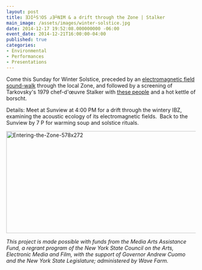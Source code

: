 ```yaml
---
layout: post
title: ƎƆI┴S˥OS ɹƎ┴NIM & a drift through the Zone | Stalker
main_image: /assets/images/winter-solstice.jpg
date: 2014-12-17 19:52:08.000000000 -06:00
event_date: 2014-12-21T16:00:00-04:00
published: true
categories:
- Environmental
- Performances
- Presentations
---
```

<p>Come this Sunday for Winter Solstice, preceded by an <a href="http://theseainthedark.org/portfolio/emfa/">electromagnetic field sound-walk</a> through the local Zone, and followed by a screening of Tarkovsky's 1979 chef-d'œuvre Stalker with <a href="http://thesunview.org/wp-content/uploads/2014/12/a3.jpg">these people</a> and a hot kettle of borscht.</p>
<p>Details: Meet at Sunview at 4:00 PM for a drift through the wintery IBZ, examining the acoustic ecology of its electromagnetic fields.  Back to the Sunview by 7 P for warming soup and solstice rituals.</p>
<p><img src="{{ site.baseurl }}/assets/images/Entering-the-Zone-578x272.jpg" alt="Entering-the-Zone-578x272" width="578" height="272" /></p>
<p><em>This project is made possible with funds from the Media Arts Assistance Fund, a regrant program of the New York State Council on the Arts, Electronic Media and Film, with the support of Governor Andrew Cuomo and the New York State Legislature; administered by Wave Farm.</em></p>
